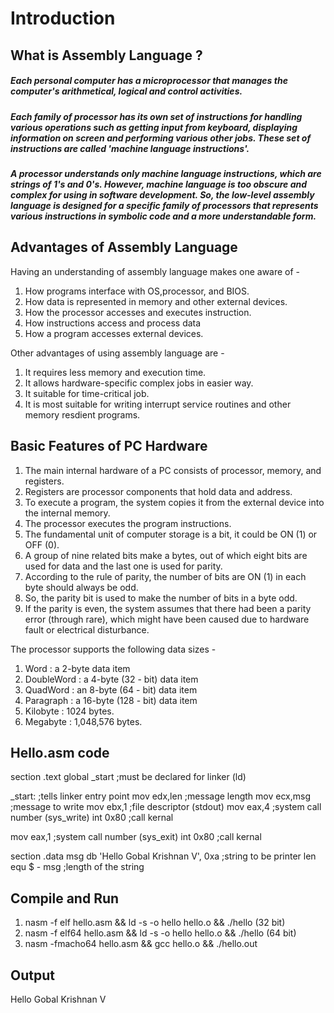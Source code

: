# Introduction

## What is Assembly Language ?
    

   ##### Each personal computer has a microprocessor that manages the  computer's arithmetical, logical and control activities.
   ##### Each family of processor has its own set of instructions for handling various operations such as getting input from keyboard, displaying information on screen and performing various other jobs. These set of instructions are called 'machine language instructions'.
   ##### A processor understands only machine language instructions, which are strings of 1's and 0's. However, machine language is too obscure and complex for using in software development. So, the low-level assembly language is designed for a specific family of processors that represents various instructions in symbolic code and a more understandable form.
   
   
## Advantages of Assembly Language
  
   Having an understanding of assembly language makes one aware of - 
   
   1. How programs interface with OS,processor, and BIOS.
   2. How data is represented in memory and other external devices.
   3. How the processor accesses and executes instruction.
   4. How instructions access and process data
   5. How a program accesses external devices.
   
   Other advantages of using assembly language are - 
   
   1. It requires less memory and execution time.
   2. It allows hardware-specific complex jobs in easier way.
   3. It suitable for time-critical job.
   4. It is most suitable for writing interrupt service routines and other memory resdient programs.
   
   
 ## Basic Features of PC Hardware
    
   
   1. The main internal hardware of a PC consists of processor, memory, and registers.
   2. Registers are processor components that hold data and address.
   3. To execute a program, the system copies it from the external device into the internal memory.
   4. The processor executes the program instructions.
   5. The fundamental unit of computer storage is a bit, it could be ON (1) or OFF (0).
   6. A group of nine related bits make a bytes, out of which eight bits are used for data and the last one is used for parity.
   7. According to the rule of parity, the number of bits are ON (1) in each byte should always be odd.
   8. So, the parity bit is used to make the number of bits in a byte odd.
   9. If the parity is even, the system assumes that there had been a parity error (through rare), which might have been caused due to hardware fault or electrical disturbance.
    
   The processor supports the following data sizes - 
      
   1. Word       : a 2-byte data item
   2. DoubleWord : a 4-byte (32 - bit) data item
   3. QuadWord   : an 8-byte (64 - bit) data item
   4. Paragraph  : a 16-byte (128 - bit) data item
   5. Kilobyte   : 1024 bytes.
   6. Megabyte   : 1,048,576 bytes.

## Hello.asm code


section .text
 global _start                         ;must be declared for linker (ld)

_start:                                ;tells linker entry point
  mov edx,len                          ;message length
  mov ecx,msg                          ;message to write
  mov ebx,1                            ;file descriptor (stdout)
  mov eax,4                            ;system call number (sys_write)
  int 0x80                             ;call kernal

  mov eax,1                            ;system call number (sys_exit)
  int 0x80                             ;call kernal

 
section .data
msg db 'Hello Gobal Krishnan V', 0xa   ;string to be printer
len equ $ - msg                        ;length of the string

    
## Compile and Run
    
   1. nasm -f elf hello.asm && ld -s -o hello hello.o && ./hello (32 bit)
   2. nasm -f elf64 hello.asm && ld -s -o hello hello.o && ./hello (64 bit)
   3. nasm -fmacho64 hello.asm && gcc hello.o && ./hello.out

## Output

Hello Gobal Krishnan V
